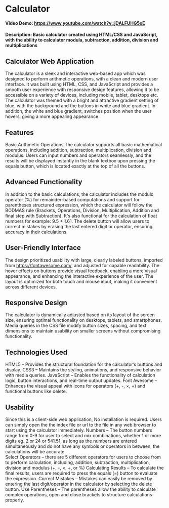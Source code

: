 # Calculator
#### Video Demo:  <https://www.youtube.com/watch?v=jDALFUHG5oE>
#### Description: Basic calculator created using HTML/CSS and JavaScript, with the ability to calculator modula, subtraction, addition, division and multiplications
## Calculator Web Application
The calculator is a sleek and interactive web-based app which was designed to perform arithmetic operations, with a clean and modern user interface. It was built using HTML, CSS, and JavaScript and provides a smooth user experience with responsive design features, allowing it to be accessible on a variety of devices, including mobile, tablet, desktops etc. The calculator was themed with a bright and attractive gradient setting of blue, with the background and the buttons in white and blue gradient. In addition, the white and blue gradient, switches position when the user hovers, giving a more appealing appearance.

## Features
Basic Arithmetic Operations
The calculator supports all basic mathematical operations, including addition, subtraction, multiplication, division and modulus. Users can input numbers and operators seamlessly, and the results will be displayed instantly in the blank textbox upon pressing the equals button, which is located exactly at the top of all the buttons.

## Advanced Functionality
In addition to the basic calculations, the calculator includes the modulo operator (%) for remainder-based computations and support for parentheses structured expression, which the calculator will follow the BODMAS rule (Brackets, Operations, Division, Multiplication, Addition and final step with Subtraction). It's also functional for the calculation of float numbers for example: 9.5 + 1.61. The delete button will allow users to correct mistakes by erasing the last entered digit or operator, ensuring accuracy in their calculations.

## User-Friendly Interface
The design prioritized usability with large, clearly labeled buttons, imported from https://fontawesome.com/, and adjusted for capable readability. The hover effects on buttons provide visual feedback, enabling a more visual appearance, and enhancing the interactive experience of the user. The layout is optimized for both touch and mouse input, making it convenient across different devices.

## Responsive Design
The calculator is dynamically adjusted based on its layout of the screen size, ensuring optimal functionality on desktops, tablets, and smartphones. Media queries in the CSS file modify button sizes, spacing, and text dimensions to maintain usability on smaller screens without compromising functionality.

## Technologies Used
HTML5 – Provides the structural foundation for the calculator’s buttons and display.
CSS3 – Maintains the styling, animations, and responsive behavior with media queries.
JavaScript – Enables the functionality of calculation logic, button interactions, and real-time output updates.
Font Awesome – Enhances the visual appeal with icons for operators (+, -, ×, ÷) and functional buttons like delete.

## Usability
Since this is a client-side web application, No installation is required. Users can simply open the the index file or url to the file in any web browser to start using the calculator immediately.
Numbers – The button numbers range from 0-9 for user to select and mix combinations, whether 1 or more digits eg. 2 or 24 or 541.51, as long as the numbers are entered simultaneously and do not have any symbols or operators in between, the calculations will be accurate.  
Select Operators – there are 5 different operators for users to choose from to perform calculation, including, addition, subtraction, multiplication, division and modulus (+, -, ×, ÷, or %)
Calculating Results – To calculate the final results, users are required to press the equals (=) button to evaluate the expression.
Correct Mistakes – Mistakes can easily be removed by entering the last digit/operator in the calculator by selecting the delete button.
Use Parentheses – The parentheses allow the ability to calculate complex operations, open and close brackets to structure calculations properly.
